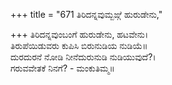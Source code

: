 +++
title = "671 ತಿರಿದನ್ನವುಮ್ಬಙ್ಗೆ ಹುರುಡೇನು,"

+++
ತಿರಿದನ್ನವುಂಬಂಗೆ ಹುರುಡೇನು, ಹಟವೇನು।  
ತಿರುಪೆಯಿಡುವರು ಕುಪಿಸಿ ಬಿರುನುಡಿಯ ನುಡಿಯೆ॥  
ದುರದುರನೆ ನೋಡಿ ನೀನೆದುರುನುಡಿ ನುಡಿಯುವುದೆ?।  
ಗರುವವೇತಕೆ ನಿನಗೆ? - ಮಂಕುತಿಮ್ಮ॥  
